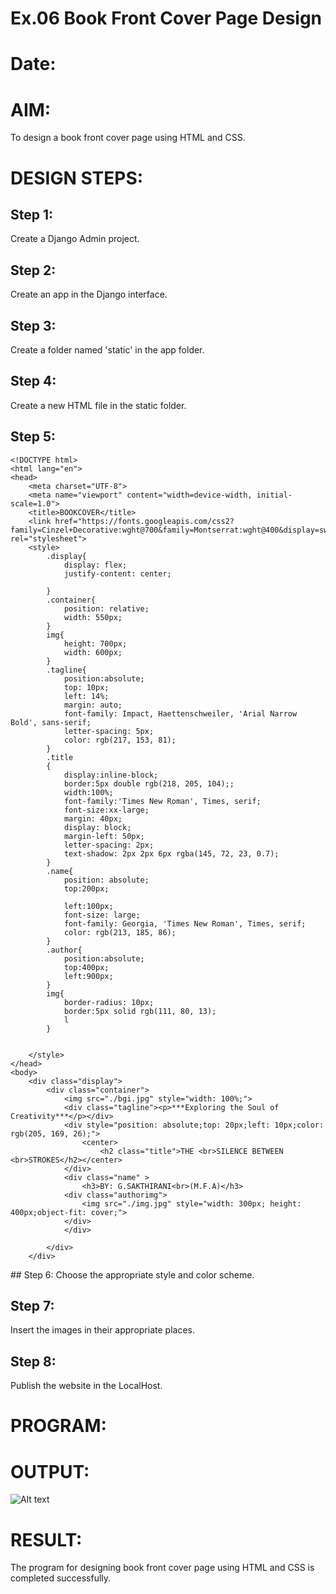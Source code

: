 # Ex.06 Book Front Cover Page Design
# Date:
# AIM:
To design a book front cover page using HTML and CSS.

# DESIGN STEPS:
## Step 1:
Create a Django Admin project.

## Step 2:
Create an app in the Django interface.

## Step 3:
Create a folder named 'static' in the app folder.

## Step 4:
Create a new HTML file in the static folder.

## Step 5:
```
<!DOCTYPE html>
<html lang="en">
<head>
    <meta charset="UTF-8">
    <meta name="viewport" content="width=device-width, initial-scale=1.0">
    <title>BOOKCOVER</title>
    <link href="https://fonts.googleapis.com/css2?family=Cinzel+Decorative:wght@700&family=Montserrat:wght@400&display=swap" rel="stylesheet">
    <style>
        .display{
            display: flex;
            justify-content: center;

        }
        .container{
            position: relative;
            width: 550px;
        }
        img{
            height: 700px;
            width: 600px;
        }
        .tagline{
            position:absolute;
            top: 10px;           
            left: 14%;
            margin: auto; 
            font-family: Impact, Haettenschweiler, 'Arial Narrow Bold', sans-serif;
            letter-spacing: 5px;
            color: rgb(217, 153, 81);
        }
        .title
        {
            display:inline-block;
            border:5px double rgb(218, 205, 104);;
            width:100%;
            font-family:'Times New Roman', Times, serif;
            font-size:xx-large;
            margin: 40px;
            display: block;
            margin-left: 50px;
            letter-spacing: 2px;
            text-shadow: 2px 2px 6px rgba(145, 72, 23, 0.7);
        }
        .name{
            position: absolute;
            top:200px;
        
            left:100px;
            font-size: large;
            font-family: Georgia, 'Times New Roman', Times, serif;
            color: rgb(213, 185, 86);
        }
        .author{
            position:absolute;
            top:400px;
            left:900px;
        }
        img{
            border-radius: 10px;
            border:5px solid rgb(111, 80, 13);
            l
        }

        
    </style>
</head>
<body>
    <div class="display">
        <div class="container">
            <img src="./bgi.jpg" style="width: 100%;">
            <div class="tagline"><p>***Exploring the Soul of Creativity***</p></div>
            <div style="position: absolute;top: 20px;left: 10px;color: rgb(205, 169, 26);">
                <center>
                    <h2 class="title">THE <br>SILENCE BETWEEN <br>STROKES</h2></center>
            </div>
            <div class="name" >
                <h3>BY: G.SAKTHIRANI<br>(M.F.A)</h3>
            <div class="authorimg">
                <img src="./img.jpg" style="width: 300px; height: 400px;object-fit: cover;">
            </div>
            </div>

        </div>
    </div>
```
</body>
</html>
## Step 6:
Choose the appropriate style and color scheme.

## Step 7:
Insert the images in their appropriate places.

## Step 8:
Publish the website in the LocalHost.

# PROGRAM:
# OUTPUT:
![Alt text](image.png)
# RESULT:
The program for designing book front cover page using HTML and CSS is completed successfully.
